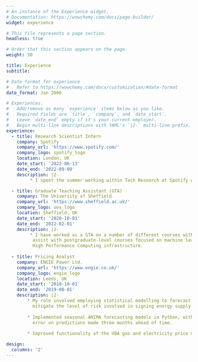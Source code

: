 ```yaml
---
# An instance of the Experience widget.
# Documentation: https://wowchemy.com/docs/page-builder/
widget: experience

# This file represents a page section.
headless: true

# Order that this section appears on the page.
weight: 50

title: Experience
subtitle:

# Date format for experience
#   Refer to https://wowchemy.com/docs/customization/#date-format
date_format: Jan 2006

# Experiences.
#   Add/remove as many `experience` items below as you like.
#   Required fields are `title`, `company`, and `date_start`.
#   Leave `date_end` empty if it's your current employer.
#   Begin multi-line descriptions with YAML's `|2-` multi-line prefix.
experience:
  - title: Research Scientist Intern
    company: Spotify
    company_url: 'https://www.spotify.com/'
    company_logo: spotify_logo
    location: London, UK
    date_start: '2022-06-13'
    date_end: '2022-09-09'
    description: |2-
         * I spent the summer working within Tech Research at Spotify on a machine learning-based research project which is currently in submission at a conference venue.

  - title: Graduate Teaching Assistant (GTA)
    company: The University of Sheffield
    company_url: 'https://www.sheffield.ac.uk/'
    company_logo: uos_logo
    location: Sheffield, UK
    date_start: '2020-10-01'
    date_end: '2022-02-01'
    description: |2-
         * I have worked as a GTA on a number of different courses within the Faculty of Engineering, and currently
          assist with postgraduate-level courses focused on machine learning, handling data at scale using Spark and
          High Performance Computing infrastructure.
        
  - title: Pricing Analyst
    company: ENGIE Power Ltd.
    company_url: 'https://www.engie.co.uk/'
    company_logo: engie_logo
    location: Leeds, UK
    date_start: '2018-10-01'
    date_end: '2019-08-01'
    description: |2-
        * My role involved employing statistical modelling to forecast national non-commodity cost components and
          mitigate the level of risk involved in signing energy supply contracts.
        
        * Implemented seasonal ARIMA forecasting models in Python, with the models routinely returning <1%
          error on predictions made three months ahead of time.
        
        * Improved functionality of the VBA gas and electricity price matrices.

design:
  columns: '2'
---
```

